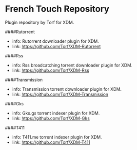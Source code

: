 French Touch Repository
===============

Plugin repository by Torf for XDM.


####Rutorrent
* info: Rutorrent downloader plugin for XDM.
* link: https://github.com/Torf/XDM-Rutorrent

####Rss
* info: Rss broadcatching torrent downloader plugin for XDM.
* link: https://github.com/Torf/XDM-Rss

####Transmission
* info: Transmission torrent downloader plugin for XDM. 
* link: https://github.com/Torf/XDM-Transmission

####Gks
* info: Gks.gs torrent indexer plugin for XDM.
* link: https://github.com/Torf/XDM-Gks

####T411
* info: T411.me torrent indexer plugin for XDM. 
* link: https://github.com/Torf/XDM-T411
